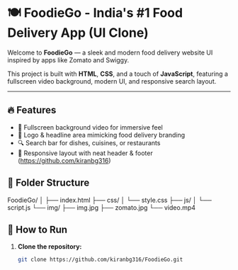 # 🍽️ FoodieGo - India's #1 Food Delivery App (UI Clone)

Welcome to **FoodieGo** — a sleek and modern food delivery website UI inspired by apps like Zomato and Swiggy.

This project is built with **HTML**, **CSS**, and a touch of **JavaScript**, featuring a fullscreen video background, modern UI, and responsive search layout.

---

## 🔥 Features

- 🎥 Fullscreen background video for immersive feel
- 🍔 Logo & headline area mimicking food delivery branding
- 🔍 Search bar for dishes, cuisines, or restaurants
- 📱 Responsive layout with neat header & footer
(https://github.com/kiranbg316)

## 📁 Folder Structure

FoodieGo/
│
├── index.html
├── css/
│ └── style.css
├── js/
│ └── script.js
└── img/
├── img.jpg
├── zomato.jpg
└── video.mp4


## 🚀 How to Run
1. **Clone the repository:**
   ```bash
   git clone https://github.com/kiranbg316/FoodieGo.git


   
